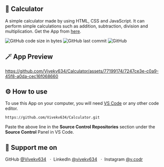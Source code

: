 ## 🧮 Calculator
A simple calculator made by using HTML, CSS and JavaScript. It can perform simple calculations such as addition, subtraction, division and multiplication.
Get the App from [here](https://vivekv634.github.io/Calculator/).

![GitHub code size in bytes](https://img.shields.io/github/languages/code-size/vivekv634/Calculator?style=for-the-badge)
![GitHub last commit](https://img.shields.io/github/last-commit/vivekv634/Calculator?style=for-the-badge)
![GitHub](https://img.shields.io/github/license/vivekv634/notepad-clone?style=for-the-badge)

## 🪄 App Preview
https://github.com/Vivekv634/Calculator/assets/77199174/7247ce3e-c0a9-45f8-a0da-cec16f068660


## ⚙️ How to use
To use this App on your computer, you will need [VS Code](https://code.visualstudio.com/download) or any other code editor.

```bash
https://github.com/Vivekv634/Calculator.git
```
Paste the above line in the **Source Control Repositories** section under the **Source Control** Panel in VS Code.

## 🤝 Support me on
GitHub [@Vivekv634](https://github.com/Vivekv634) &nbsp; &middot;&nbsp;
LinkedIn [@vivekv634](https://www.linkedin.com/in/vivekv634/) &nbsp; &middot;&nbsp;
Instagram [@v.codr](https://www.instagram.com/v.codr/)
